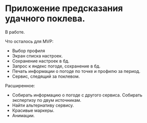 # Приложение предсказания удачного поклева.

В работе.

Что осталось для MVP:
* Выбор профиля
* Экран списка настроек.
* Сохранение настроек в бд.
* Запрос к яндекс погоде, сохранение в бд.
* Печать информации о погоде по точке и профилю за период.
* Сервис, следящий за поклевом.

Расширенное:
* Собирать информацию о погоде с другого сервиса. Собирать экспертизу по двум источникам.
* Найти альтернативу сервису.
* Красивые маркеры.
* Анимации.

